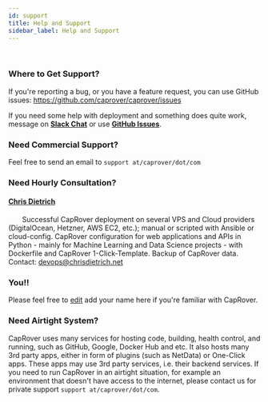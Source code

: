 ```yaml
---
id: support
title: Help and Support
sidebar_label: Help and Support
---
```


<br/>

### Where to Get Support?

If you're reporting a bug, or you have a feature request, you can use GitHub issues:
https://github.com/caprover/caprover/issues

If you need some help with deployment and something does quite work, message on [**Slack Chat**](https://join.slack.com/t/caprover/shared_invite/zt-iyry5q1s-ORQsf32MKpgR_XgY7~x5gA) or use [**GitHub Issues**](https://github.com/caprover/caprover/issues).

### Need Commercial Support?

Feel free to send an email to `support at/caprover/dot/com`

### Need Hourly Consultation?

#### [Chris Dietrich](https://chrisdietrich.net)

&nbsp;&nbsp;&nbsp;&nbsp;&nbsp;&nbsp; Successful CapRover deployment on several VPS and Cloud providers (DigitalOcean, Hetzner, AWS EC2, etc.); manual or scripted with Ansible or cloud-config. CapRover configuration for web applications and APIs in Python - mainly for Machine Learning and Data Science projects - with Dockerfile and CapRover 1-Click-Template. Backup of CapRover data. Contact: devops@chrisdietrich.net

### You!!
Please feel free to [edit](https://github.com/caprover/caprover-website/edit/master/docs/support.md) add your name here if you're familiar with CapRover.


### Need Airtight System?

CapRover uses many services for hosting code, building, health control, and running, such as GitHub, Google, Docker Hub and etc. It also hosts many 3rd party apps, either in form of plugins (such as NetData) or One-Click apps. These apps may use 3rd party services, i.e. their backend services. If you need to run CapRover in an airtight situation, for example an environment that doesn't have access to the internet, please contact us for private support `support at/caprover/dot/com`.
